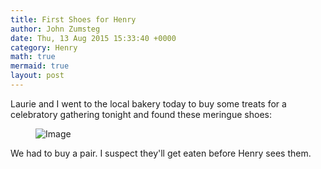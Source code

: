 ```yaml
---
title: First Shoes for Henry
author: John Zumsteg
date: Thu, 13 Aug 2015 15:33:40 +0000
category: Henry
math: true
mermaid: true
layout: post
---
```

Laurie and I went to the local bakery today to buy some treats for a celebratory gathering tonight and found these meringue shoes:

<figure>
	<img class = "landscape" src="{{"/assets/images/2015/08/DSC02228.jpg" | prepend: site.baseurl  }}" alt="Image" />
	<figcaption></figcaption>
</figure>



We had to buy a pair. I suspect they'll get eaten before Henry sees them.

